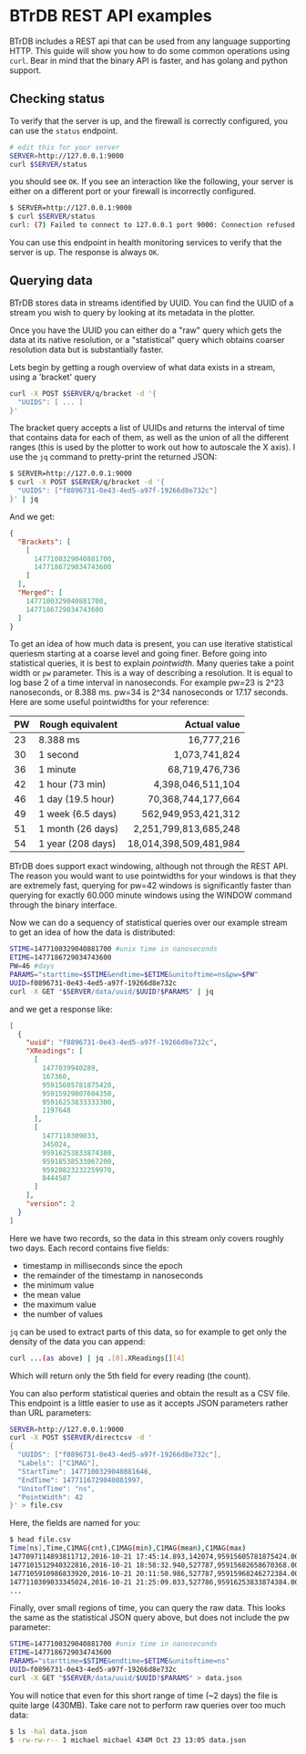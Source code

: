 # BTrDB REST API examples

BTrDB includes a REST api that can be used from any language supporting
HTTP. This guide will show you how to do some common operations using
`curl`. Bear in mind that the binary API is faster, and has golang
and python support.


## Checking status

To verify that the server is up, and the firewall is correctly configured,
you can use the `status` endpoint.

```bash
# edit this for your server
SERVER=http://127.0.0.1:9000
curl $SERVER/status
```

you should see `OK`. If you see an interaction like the following,
your server is either on a different port or your firewall is incorrectly configured.

```bash
$ SERVER=http://127.0.0.1:9000
$ curl $SERVER/status
curl: (7) Failed to connect to 127.0.0.1 port 9000: Connection refused
```

You can use this endpoint in health monitoring services to verify
that the server is up. The response is always `OK`.

## Querying data

BTrDB stores data in streams identified by UUID. You can find the UUID
of a stream you wish to query by looking at its metadata in the plotter.

Once you have the UUID you can either do a "raw" query which gets the
data at its native resolution, or a "statistical" query which obtains
coarser resolution data but is substantially faster.

Lets begin by getting a rough overview of what data exists in a stream,
using a 'bracket' query

```bash
curl -X POST $SERVER/q/bracket -d '{
  "UUIDS": [ ... ]
}'
```

The bracket query accepts a list of UUIDs and returns the interval of
time that contains data for each of them, as well as the union of all
the different ranges (this is used by the plotter to work out how to
autoscale the X axis). I use the `jq` command to pretty-print the returned
JSON:
```bash
$ SERVER=http://127.0.0.1:9000
$ curl -X POST $SERVER/q/bracket -d '{
  "UUIDS": ["f0896731-0e43-4ed5-a97f-19266d8e732c"]
}' | jq
```
And we get:
```json
{
  "Brackets": [
    [
      1477100329040881700,
      1477186729034743600
    ]
  ],
  "Merged": [
    1477100329040881700,
    1477186729034743600
  ]
}
```

To get an idea of how much data is present, you can use iterative statistical
queriesm starting at a coarse level and going finer. Before going into statistical
queries, it is best to explain *pointwidth*. Many queries take a point width or `pw`
parameter. This is a way of describing a resolution. It is equal to log base 2 of
a time interval in nanoseconds. For example pw=23 is 2^23 nanoseconds, or
8.388 ms. pw=34 is 2^34 nanoseconds or 17.17 seconds. Here are some useful
pointwidths for your reference:


| PW   | Rough equivalent  | Actual value      |
| ---- |------------------ | -----------------:|
| 23   | 8.388 ms          |    16,777,216     |
| 30   | 1 second          | 1,073,741,824     |
| 36   | 1 minute          | 68,719,476,736    |
| 42   | 1 hour (73 min)   | 4,398,046,511,104 |
| 46   | 1 day (19.5 hour) | 70,368,744,177,664 |
| 49   | 1 week (6.5 days) | 562,949,953,421,312 |
| 51   | 1 month (26 days) | 2,251,799,813,685,248 |
| 54   | 1 year (208 days) | 18,014,398,509,481,984 |

BTrDB does support exact windowing, although not through the REST API. The
reason you would want to use pointwidths for your windows is that they are
extremely fast, querying for pw=42 windows is significantly faster than
querying for exactly 60.000 minute windows using the WINDOW command through
the binary interface.

Now we can do a sequency of statistical queries over our example stream
to get an idea of how the data is distributed:

```bash
STIME=1477100329040881700 #unix time in nanoseconds
ETIME=1477186729034743600
PW=46 #days
PARAMS="starttime=$STIME&endtime=$ETIME&unitoftime=ns&pw=$PW"
UUID=f0896731-0e43-4ed5-a97f-19266d8e732c
curl -X GET "$SERVER/data/uuid/$UUID?$PARAMS" | jq
```

and we get a response like:

```json
[
  {
    "uuid": "f0896731-0e43-4ed5-a97f-19266d8e732c",
    "XReadings": [
      [
        1477039940289,
        167360,
        95915605781875420,
        95915929807604350,
        95916253833333300,
        1197648
      ],
      [
        1477110309033,
        345024,
        95916253833874380,
        95918538533067200,
        95920823232259970,
        8444587
      ]
    ],
    "version": 2
  }
]
```

Here we have two records, so the data in this stream only covers roughly two days.
Each record contains five fields:

 - timestamp in milliseconds since the epoch
 - the remainder of the timestamp in nanoseconds
 - the minimum value
 - the mean value
 - the maximum value
 - the number of values

 `jq` can be used to extract parts of this data, so for example to get only
 the density of the data you can append:

 ```bash
 curl ...(as above) | jq .[0].XReadings[][4]
 ```

 Which will return only the 5th field for every reading (the count).

 You can also perform statistical queries and obtain the result as a CSV
 file. This endpoint is a little easier to use as it accepts JSON parameters
 rather than URL parameters:

 ```bash
 SERVER=http://127.0.0.1:9000
 curl -X POST $SERVER/directcsv -d '
{
   "UUIDS": ["f0896731-0e43-4ed5-a97f-19266d8e732c"],
   "Labels": ["C1MAG"],
   "StartTime": 1477100329040881646,
   "EndTime": 1477116729040881997,
   "UnitofTime": "ns",
   "PointWidth": 42
}' > file.csv
```

Here, the fields are named for you:

```bash
$ head file.csv
Time[ns],Time,C1MAG(cnt),C1MAG(min),C1MAG(mean),C1MAG(max)
1477097114893811712,2016-10-21 17:45:14.893,142074,95915605781875424.000000,95915644220002320.000000,95915682658129248.000000
1477101512940322816,2016-10-21 18:58:32.940,527787,95915682658670368.000000,95915825452200800.000000,95915968245731280.000000
1477105910986833920,2016-10-21 20:11:50.986,527787,95915968246272384.000000,95916111039802848.000000,95916253833333296.000000
1477110309033345024,2016-10-21 21:25:09.033,527786,95916253833874384.000000,95916396627134288.000000,95916539420394192.000000
...
```

Finally, over small regions of time, you can query the raw data. This looks the
same as the statistical JSON query above, but does not include the pw parameter:
```bash
STIME=1477100329040881700 #unix time in nanoseconds
ETIME=1477186729034743600
PARAMS="starttime=$STIME&endtime=$ETIME&unitoftime=ns"
UUID=f0896731-0e43-4ed5-a97f-19266d8e732c
curl -X GET "$SERVER/data/uuid/$UUID?$PARAMS" > data.json
```

You will notice that even for this short range of time (~2 days) the file
is quite large (430MB). Take care not to perform  raw queries over too much data:

```bash
$ ls -hal data.json
$ -rw-rw-r-- 1 michael michael 434M Oct 23 13:05 data.json
```
